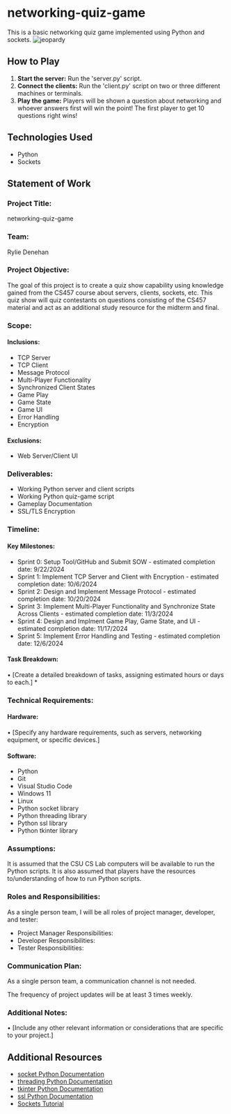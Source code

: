# networking-quiz-game
This is a basic networking quiz game implemented using Python and sockets.
![jeopardy](https://github.com/user-attachments/assets/003effb0-ed99-4513-a5cd-e2f429822ffe)

## How to Play
1. **Start the server:** Run the 'server.py' script.
2. **Connect the clients:** Run the 'client.py' script on two or three different machines or terminals.
3. **Play the game:** Players will be shown a question about networking and whoever answers first will win the point! The first player to get 10 questions right wins!

## Technologies Used
* Python
* Sockets

## Statement of Work
### Project Title:
networking-quiz-game
### Team:
Rylie Denehan
### Project Objective:
The goal of this project is to create a quiz show capability using knowledge gained from the CS457 course about servers, clients, sockets, etc. This quiz show will quiz contestants on questions consisting of the CS457 material and act as an additional study resource for the midterm and final.
### Scope:
#### Inclusions:
* TCP Server
* TCP Client
* Message Protocol
* Multi-Player Functionality
* Synchronized Client States
* Game Play
* Game State
* Game UI
* Error Handling
* Encryption  
#### Exclusions:
* Web Server/Client UI
### Deliverables:
* Working Python server and client scripts
* Working Python quiz-game script
* Gameplay Documentation
* SSL/TLS Encryption
### Timeline:
#### Key Milestones:
* Sprint 0: Setup Tool/GitHub and Submit SOW - estimated completion date: 9/22/2024
* Sprint 1: Implement TCP Server and Client with Encryption - estimated completion date: 10/6/2024
* Sprint 2: Design and Implement Message Protocol - estimated completion date: 10/20/2024
* Sprint 3: Implement Multi-Player Functionality and Synchronize State Across Clients - estimated completion date: 11/3/2024
* Sprint 4: Design and Implment Game Play, Game State, and UI - estimated completion date: 11/17/2024
* Sprint 5: Implement Error Handling and Testing - estimated completion date: 12/6/2024
#### Task Breakdown:
•	[Create a detailed breakdown of tasks, assigning estimated hours or days to each.]
* 
### Technical Requirements:
#### Hardware:
•	[Specify any hardware requirements, such as servers, networking equipment, or specific devices.]
#### Software:
* Python
* Git
* Visual Studio Code
* Windows 11
* Linux
* Python socket library
* Python threading library
* Python ssl library
* Python tkinter library
### Assumptions:
It is assumed that the CSU CS Lab computers will be available to run the Python scripts. It is also assumed that players have the resources to/understanding of how to run Python scripts.
### Roles and Responsibilities:
As a single person team, I will be all roles of project manager, developer, and tester:
* Project Manager Responsibilities:
* Developer Responsibilities:
* Tester Responsibilities: 
### Communication Plan:
As a single person team, a communication channel is not needed.

The frequency of project updates will be at least 3 times weekly.
### Additional Notes:
•	[Include any other relevant information or considerations that are specific to your project.]



## Additional Resources
* [socket Python Documentation](https://docs.python.org/3/library/socket.html)
* [threading Python Documentation](https://docs.python.org/3/library/threading.html)
* [tkinter Python Documentation](https://docs.python.org/3/library/tkinter.html)
* [ssl Python Documentation](https://docs.python.org/3/library/ssl.html)
* [Sockets Tutorial](https://realpython.com/python-sockets/)
